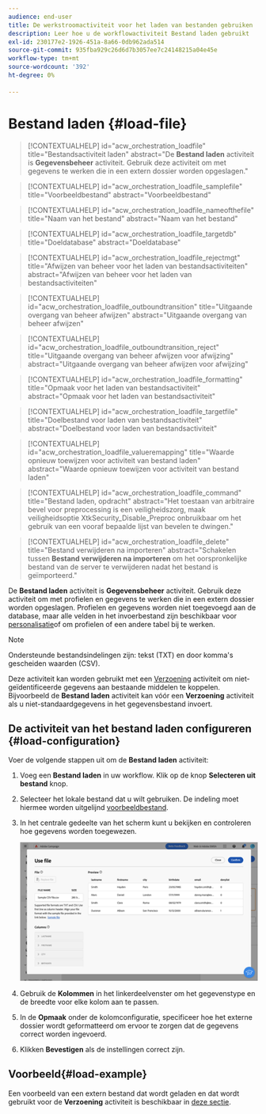 ```yaml
---
audience: end-user
title: De werkstroomactiviteit voor het laden van bestanden gebruiken
description: Leer hoe u de workflowactiviteit Bestand laden gebruikt
exl-id: 230177e2-1926-451a-8a66-0db962ada514
source-git-commit: 935fba929c26d6d7b3057ee7c24148215a04e45e
workflow-type: tm+mt
source-wordcount: '392'
ht-degree: 0%

---
```


# Bestand laden {#load-file}

>[!CONTEXTUALHELP]
>id="acw_orchestration_loadfile"
>title="Bestandsactiviteit laden"
>abstract="De **Bestand laden** activiteit is **Gegevensbeheer** activiteit. Gebruik deze activiteit om met gegevens te werken die in een extern dossier worden opgeslagen."

>[!CONTEXTUALHELP]
>id="acw_orchestration_loadfile_samplefile"
>title="Voorbeeldbestand"
>abstract="Voorbeeldbestand"

>[!CONTEXTUALHELP]
>id="acw_orchestration_loadfile_nameofthefile"
>title="Naam van het bestand"
>abstract="Naam van het bestand"

>[!CONTEXTUALHELP]
>id="acw_orchestration_loadfile_targetdb"
>title="Doeldatabase"
>abstract="Doeldatabase"

>[!CONTEXTUALHELP]
>id="acw_orchestration_loadfile_rejectmgt"
>title="Afwijzen van beheer voor het laden van bestandsactiviteiten"
>abstract="Afwijzen van beheer voor het laden van bestandsactiviteiten"

>[!CONTEXTUALHELP]
>id="acw_orchestration_loadfile_outboundtransition"
>title="Uitgaande overgang van beheer afwijzen"
>abstract="Uitgaande overgang van beheer afwijzen"

>[!CONTEXTUALHELP]
>id="acw_orchestration_loadfile_outboundtransition_reject"
>title="Uitgaande overgang van beheer afwijzen voor afwijzing"
>abstract="Uitgaande overgang van beheer afwijzen voor afwijzing"

>[!CONTEXTUALHELP]
>id="acw_orchestration_loadfile_formatting"
>title="Opmaak voor het laden van bestandsactiviteit"
>abstract="Opmaak voor het laden van bestandsactiviteit"

>[!CONTEXTUALHELP]
>id="acw_orchestration_loadfile_targetfile"
>title="Doelbestand voor laden van bestandsactiviteit"
>abstract="Doelbestand voor laden van bestandsactiviteit"

>[!CONTEXTUALHELP]
>id="acw_orchestration_loadfile_valueremapping"
>title="Waarde opnieuw toewijzen voor activiteit van bestand laden"
>abstract="Waarde opnieuw toewijzen voor activiteit van bestand laden"

>[!CONTEXTUALHELP]
>id="acw_orchestration_loadfile_command"
>title="Bestand laden, opdracht"
>abstract="Het toestaan van arbitraire bevel voor preprocessing is een veiligheidszorg, maak veiligheidsoptie XtkSecurity_Disable_Preproc onbruikbaar om het gebruik van een vooraf bepaalde lijst van bevelen te dwingen."

>[!CONTEXTUALHELP]
>id="acw_orchestration_loadfile_delete"
>title="Bestand verwijderen na importeren"
>abstract="Schakelen tussen **Bestand verwijderen na importeren** om het oorspronkelijke bestand van de server te verwijderen nadat het bestand is geïmporteerd."

De **Bestand laden** activiteit is **Gegevensbeheer** activiteit. Gebruik deze activiteit om met profielen en gegevens te werken die in een extern dossier worden opgeslagen. Profielen en gegevens worden niet toegevoegd aan de database, maar alle velden in het invoerbestand zijn beschikbaar voor [personalisatie](../../personalization/gs-personalization.md)of om profielen of een andere tabel bij te werken.

>[!NOTE]
>Ondersteunde bestandsindelingen zijn: tekst (TXT) en door komma&#39;s gescheiden waarden (CSV).

Deze activiteit kan worden gebruikt met een [Verzoening](reconciliation.md) activiteit om niet-geïdentificeerde gegevens aan bestaande middelen te koppelen. Bijvoorbeeld de **Bestand laden** activiteit kan vóór een **Verzoening** activiteit als u niet-standaardgegevens in het gegevensbestand invoert.

## De activiteit van het bestand laden configureren {#load-configuration}

Voer de volgende stappen uit om de **Bestand laden** activiteit:

1. Voeg een **Bestand laden** in uw workflow. Klik op de knop **Selecteren uit bestand** knop.

1. Selecteer het lokale bestand dat u wilt gebruiken. De indeling moet hiermee worden uitgelijnd [voorbeeldbestand](../../audience/file-audience.md#sample-file).

1. In het centrale gedeelte van het scherm kunt u bekijken en controleren hoe gegevens worden toegewezen.

   ![](../assets/load-file.png)

1. Gebruik de **Kolommen** in het linkerdeelvenster om het gegevenstype en de breedte voor elke kolom aan te passen.

1. In de **Opmaak** onder de kolomconfiguratie, specificeer hoe het externe dossier wordt geformatteerd om ervoor te zorgen dat de gegevens correct worden ingevoerd.

1. Klikken **Bevestigen** als de instellingen correct zijn.

## Voorbeeld{#load-example}

Een voorbeeld van een extern bestand dat wordt geladen en dat wordt gebruikt voor de **Verzoening** activiteit is beschikbaar in [deze sectie](reconciliation.md#reconciliation-example).
